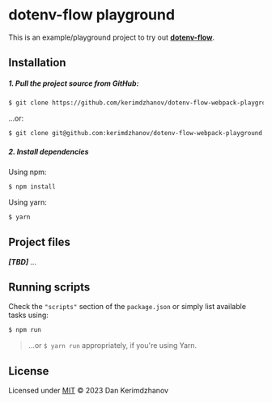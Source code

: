 # dotenv-flow playground

This is an example/playground project to try out **[dotenv-flow](https://github.com/kerimdzhanov/dotenv-flow)**.

## Installation

##### 1. Pull the project source from GitHub:

```sh
$ git clone https://github.com/kerimdzhanov/dotenv-flow-webpack-playground.git
```

…or:

```sh
$ git clone git@github.com:kerimdzhanov/dotenv-flow-webpack-playground.git
```

##### 2. Install dependencies

Using npm:

```sh
$ npm install
```

Using yarn:

```sh
$ yarn
```


## Project files

_**\[TBD]** …_


## Running scripts

Check the `"scripts"` section of the `package.json` or simply list available tasks using:

```sh
$ npm run
```

> …or `$ yarn run` appropriately, if you're using Yarn.

## License

Licensed under [MIT](LICENSE) © 2023 Dan Kerimdzhanov
